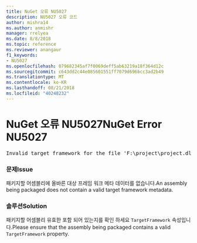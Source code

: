 ```yaml
---
title: NuGet 오류 NU5027
description: NU5027 오류 코드
author: mishra14
ms.author: anmishr
manager: rrelyea
ms.date: 8/8/2018
ms.topic: reference
ms.reviewer: anangaur
f1_keywords:
- NU5027
ms.openlocfilehash: 079682345af7f0069deff5ab63219a18f364d12c
ms.sourcegitcommit: c643dd2c44e085601551ff7079d696bcc3ad2b49
ms.translationtype: MT
ms.contentlocale: ko-KR
ms.lasthandoff: 08/21/2018
ms.locfileid: "40248232"
---
```

# <a name="nuget-error-nu5027"></a><span data-ttu-id="7e0e5-103">NuGet 오류 NU5027</span><span class="sxs-lookup"><span data-stu-id="7e0e5-103">NuGet Error NU5027</span></span>
<pre>Invalid target framework for the file 'F:\project\project.dll'.</pre>

### <a name="issue"></a><span data-ttu-id="7e0e5-104">문제</span><span class="sxs-lookup"><span data-stu-id="7e0e5-104">Issue</span></span>

<span data-ttu-id="7e0e5-105">패키지할 어셈블리에 올바른 대상 프레임 워크 메타 데이터를 없습니다.</span><span class="sxs-lookup"><span data-stu-id="7e0e5-105">An assembly being packaged does not contain a valid target framework metadata.</span></span>


### <a name="solution"></a><span data-ttu-id="7e0e5-106">솔루션</span><span class="sxs-lookup"><span data-stu-id="7e0e5-106">Solution</span></span>

<span data-ttu-id="7e0e5-107">패키지할 어셈블리 유효한 포함 되어 있는지를 확인 하세요 `TargetFramework` 속성입니다.</span><span class="sxs-lookup"><span data-stu-id="7e0e5-107">Please ensure that the assembly being packaged contains a valid `TargetFramework` property.</span></span>

